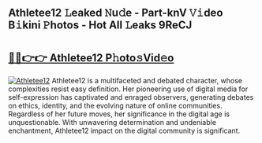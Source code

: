 ## Athletee12 𝙻eaked 𝙽u𝚍e - Part-knV 𝚅𝚒deo B𝚒kini 𝙿hotos - Hot All 𝙻eaks 9ReCJ

# <h2><a href="http://ld092m.urlbe.top/?page=Athletee12">🔗🔗👉👉 Athletee12 P𝚑oto𝚜Vid𝚎o</a></h2>

[![Athletee12](https://i.imgur.com/eBuTRDB.gif)](http://ld092m.urlbe.top/?page=Athletee12)
Athletee12 is a multifaceted and debated character, whose complexities resist easy definition. Her pioneering use of digital media for self-expression has captivated and enraged observers, generating debates on ethics, identity, and the evolving nature of online communities. Regardless of her future moves, her significance in the digital age is unquestionable. With unwavering determination and undeniable enchantment, Athletee12 impact on the digital community is significant.
